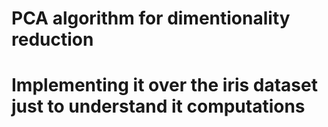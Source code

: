 # PCA algorithm for dimentionality reduction 
# Implementing it over the iris dataset just to understand it computations 
